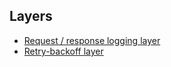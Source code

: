 ## Layers

- [Request / response logging layer](logging_layer.md)
- [Retry-backoff layer](retry_layer.md)